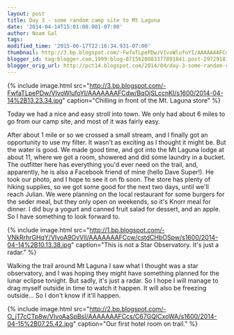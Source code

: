 ```yaml
---
layout: post
title: Day 3 - some random camp site to Mt Laguna
date: '2014-04-14T15:01:00.001-07:00'
author: Noam Gal
tags:
modified_time: '2015-06-17T22:16:34.931-07:00'
thumbnail: http://3.bp.blogspot.com/-FwfaTLpePDw/VIvoWlufoYI/AAAAAAAFCdw/BqOjSLccnKI/s72-c/2014-04-14%2B13.23.34.jpg
blogger_id: tag:blogger.com,1999:blog-8715620883377891841.post-2972918194405328480
blogger_orig_url: http://pct14.blogspot.com/2014/04/day-3-some-random-camp-site-to-mt-laguna.html
---
```


{% include image.html src="http://3.bp.blogspot.com/-FwfaTLpePDw/VIvoWlufoYI/AAAAAAAFCdw/BqOjSLccnKI/s1600/2014-04-14%2B13.23.34.jpg" caption="Chilling in front of the Mt. Laguna store" %}

Today we had a nice and easy stroll into town. We only had about 6 miles to go from our camp site, and most of it was fairly easy.

After about 1 mile or so we crossed a small stream, and I finally got an opportunity to use my filter. It wasn't as exciting as I thought it might be. But the water is good. We made good time, and got into the Mt Laguna lodge at about 11, where we got a room, showered and did some laundry in a bucket. The outfitter here has everything you'd ever need on the trail, and, apparently, he is also a Facebook friend of mine (hello Dave Super!). He took our photo, and I hope to see it on fb soon. The store has plenty of hiking supplies, so we got some good for the next two days, until we'll reach Julian. We were planning on the local restaurant for some burgers for the seder meal, but they only open on weekends, so it's Knorr meal for dinner. I did buy a yogurt and canned fruit salad for dessert, and an apple. So I have something to look forward to. 

{% include image.html src="http://1.bp.blogspot.com/-VNkRrhrGHqY/VIvoA9OvVlI/AAAAAAAFCcw/cstdCHbOSpw/s1600/2014-04-14%2B10.13.38.jpg" caption="This is not a Star Observatory. It's just a radar." %}

Walking the trail around Mt Laguna I saw what I thought was a star observatory, and I was hoping they might have something planned for the lunar eclipse tonight. But sadly, it's just a radar. So I hope I will manage to drag myself outside in time to watch it happen. It will also be freezing outside... So I don't know if it'll happen.

{% include image.html src="http://2.bp.blogspot.com/-O_jT7cCTp8w/VIvoAaSpBsI/AAAAAAAFCcs/C67GQICxoWA/s1600/2014-04-15%2B07.25.42.jpg" caption="Our first hotel room on trail." %}
